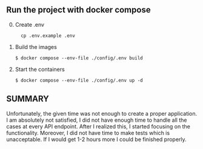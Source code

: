 
## Run the project with docker compose
0.  Create .env
    ```
      cp .env.example .env
    ```

1.  Build the images

    ```
    $ docker compose --env-file ./config/.env build
    ```

2.  Start the containers

    ```
    $ docker compose --env-file ./config/.env up -d
    ```

## SUMMARY
Unfortunately, the given time was not enough to create a proper application. I am absolutely not satisfied, I did not have enough time to handle all the cases at every API endpoint. After I realized this, I started focusing on the functionality.
Moreover, I did not have time to make tests which is unacceptable.
If I would get 1-2 hours more I could be finished properly.
